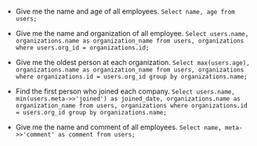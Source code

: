 * Give me the name and age of all employees.
`Select name, age from users;`

* Give me the name and organization of all employee.
`Select users.name, organizations.name as organization_name from users, organizations where users.org_id = organizations.id;`

* Give me the oldest person at each organization.
`Select max(users.age), organizations.name as organization_name from users, organizations where organizations.id = users.org_id group by organizations.name;`

* Find the first person who joined each company.
`Select users.name, min(users.meta->>'joined') as joined_date, organizations.name as organization_name from users, organizations where organizations.id = users.org_id group by organizations.name;`

* Give me the name and comment of all employees.
`Select name, meta->>'comment' as comment from users;`


